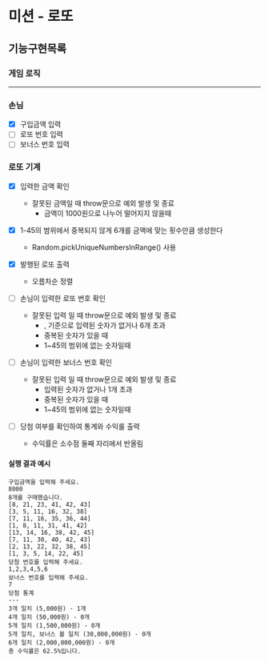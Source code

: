 # 미션 - 로또

## 기능구현목록

### 게임 로직

---

### 손님

- [x] 구입금액 입력
- [ ] 로또 번호 입력
- [ ] 보너스 번호 입력

### 로또 기계

- [x] 입력한 금액 확인

  - 잘못된 금액일 때 throw문으로 예외 발생 및 종료
    - 금액이 1000원으로 나누어 떨어지지 않을때

- [x] 1-45의 범위에서 중복되지 않게 6개를 금액에 맞는 횟수만큼 생성한다

  - Random.pickUniqueNumbersInRange() 사용

- [x] 발행된 로또 출력

  - 오름차순 정렬

- [ ] 손님이 입력한 로또 번호 확인

  - 잘못된 입력 일 때 throw문으로 예외 발생 및 종료
    - , 기준으로 입력된 숫자가 없거나 6개 초과
    - 중복된 숫자가 있을 때
    - 1~45의 범위에 없는 숫자일때

- [ ] 손님이 입력한 보너스 번호 확인

  - 잘못된 입력 일 때 throw문으로 예외 발생 및 종료
    - 입력된 숫자가 없거나 1개 초과
    - 중복된 숫자가 있을 때
    - 1~45의 범위에 없는 숫자일때

- [ ] 당첨 여부를 확인하여 통계와 수익룰 출력
  - 수익률은 소수점 둘째 자리에서 반올림

#### 실행 결과 예시

```
구입금액을 입력해 주세요.
8000
8개를 구매했습니다.
[8, 21, 23, 41, 42, 43]
[3, 5, 11, 16, 32, 38]
[7, 11, 16, 35, 36, 44]
[1, 8, 11, 31, 41, 42]
[13, 14, 16, 38, 42, 45]
[7, 11, 30, 40, 42, 43]
[2, 13, 22, 32, 38, 45]
[1, 3, 5, 14, 22, 45]
당첨 번호를 입력해 주세요.
1,2,3,4,5,6
보너스 번호를 입력해 주세요.
7
당첨 통계
---
3개 일치 (5,000원) - 1개
4개 일치 (50,000원) - 0개
5개 일치 (1,500,000원) - 0개
5개 일치, 보너스 볼 일치 (30,000,000원) - 0개
6개 일치 (2,000,000,000원) - 0개
총 수익률은 62.5%입니다.
```
